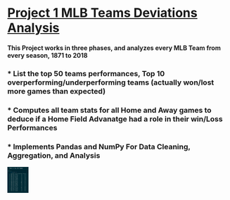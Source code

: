  
# [Project 1 MLB Teams Deviations Analysis](https://github.com/YussofKazmi/MLB-Deviations-Project)

#### This Project works in three phases, and analyzes every MLB Team from every season, 1871 to 2018
### * List the top 50 teams performances, Top 10 overperforming/underperforming teams (actually won/lost more games than expected)
### * Computes all team stats for all Home and Away games to deduce if a Home Field Advanatge had a role in their win/Loss Performances
### * Implements Pandas and NumPy For Data Cleaning, Aggregation, and Analysis

<img src="/images/MLBProject5Capture.PNG" width="48">
